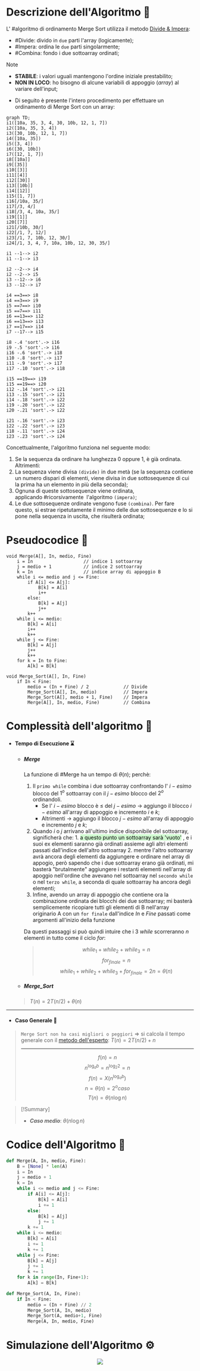 # Descrizione dell'Algoritmo 📃
L' #algoritmo di ordinamento Merge Sort utilizza il metodo [Divide & Impera](obsidian://open?vault=obsidian-git-sync&file=Algoritmi%20e%20Strutture%20Dati%2F1.%20%F0%9F%A7%91%E2%80%8D%F0%9F%92%BB%20Algoritmi%2F%F0%9F%9F%A3%20Divide%20%26%20Impera%2F%F0%9F%93%83%20Definizione%20Divide%20%26%20Impera):
- #Divide: divido in `due` parti l'array (logicamente);
- #Impera: ordina le `due` parti singolarmente;
- #Combina: fondo i due sottoarray ordinati;
>[!Note]
>- **STABILE**: i valori uguali mantengono l'ordine iniziale prestabilito;
>- **NON IN LOCO**: ho bisogno di alcune variabili di appoggio (*array*) al variare dell'input;
- Di seguito è presente l'intero procedimento per effettuare un ordinamento di Merge Sort con un array:
```mermaid 
graph TD; 
i1([10a, 35, 3, 4, 30, 10b, 12, 1, 7])
i2([10a, 35, 3, 4])
i3([30, 10b, 12, 1, 7])
i4([10a, 35])
i5([3, 4])
i6([30, 10b])
i7([12, 1, 7])
i8[[10a]]
i9[[35]]
i10[[3]]
i11[[4]]
i12[[30]]
i13[[10b]]
i14[[12]]
i15([1, 7])
i16[/10a, 35/]
i17[/3, 4/]
i18[/3, 4, 10a, 35/]
i19[[1]]
i20[[7]]
i21[/10b, 30/]
i22[/1, 7, 12/]
i23[/1, 7, 10b, 12, 30/]
i24[/1, 3, 4, 7, 10a, 10b, 12, 30, 35/]

i1 --1--> i2
i1 --1--> i3

i2 --2--> i4
i2 --2--> i5
i3 --12--> i6
i3 --12--> i7

i4 ==3==> i8
i4 ==3==> i9
i5 ==7==> i10
i5 ==7==> i11
i6 ==13==> i12
i6 ==13==> i13
i7 ==17==> i14
i7 --17--> i15

i8 -.4 'sort'.-> i16
i9 -.5 'sort'.-> i16
i16 -.6 'sort'.-> i18
i10 -.8 'sort'.-> i17
i11 -.9 'sort'.-> i17
i17 -.10 'sort'.-> i18

i15 ==19==> i19
i15 ==19==> i20
i12 -.14 'sort'.-> i21
i13 -.15 'sort'.-> i21
i14 -.18 'sort'.-> i22
i19 -.20 'sort'.-> i22
i20 -.21 'sort'.-> i22

i21 -.16 'sort'.-> i23
i22 -.22 'sort'.-> i23
i18 -.11 'sort'.-> i24
i23 -.23 'sort'.-> i24
```
Concettualmente, l'algoritmo funziona nel seguente modo:
1.  Se la sequenza da ordinare ha lunghezza $0$ oppure $1$, è già ordinata. 
	Altrimenti:
1.  La sequenza viene divisa `(divide)` in due metà (se la sequenza contiene un numero dispari di elementi, viene divisa in due sottosequenze di cui la prima ha un elemento in più della seconda);
2.  Ognuna di queste sottosequenze viene ordinata, applicando #ricorsivamente  l'algoritmo `(impera)`;
3.  Le due sottosequenze ordinate vengono fuse `(combina)`. Per fare questo, si estrae ripetutamente il minimo delle due sottosequenze e lo si pone nella sequenza in uscita, che risulterà ordinata;

# Pseudocodice 🧬
``` Pseudocodice TI:"Merge" "FOLD"
void Merge(A[], In, medio, Fine)
	i = In                   // indice 1 sottoarray
	j = medio + 1            // indice 2 sottoarray
	k = In                   // indice array di appoggio B
	while i <= medio and j <= Fine:
		if A[i] <= A[j]:
			B[k] = A[i]
			i++
		else:
			B[k] = A[j]
			j++
		k++
	while i <= medio:
		B[k] = A[i]
		i++
		k++
	while j <= Fine:
		B[k] = A[j]
		j++
		k++
	for k = In to Fine:
		A[k] = B[k]
```

``` Pseudocodice TI:"Merge_Sort" "FOLD"
void Merge_Sort(A[], In, Fine)
	if In < Fine:
		medio = (In + Fine) / 2             // Divide
		Merge_Sort(A[], In, medio)          // Impera
		Merge_Sort(A[], medio + 1, Fine)    // Impera
		Merge(A[], In, medio, Fine)         // Combina
```
# Complessità dell'algoritmo 🔬
- #### Tempo di Esecuzione ⌛
	- ##### Merge
		La funzione di #Merge ha un tempo di $θ(n)$;
		perchè:
		1. Il `primo while` combina i due sottoarray confrontando l' $i-esimo$ blocco del $1^o$ sottoarray con il $j-esimo$ blocco del $2^o$ ordinandoli.
			- Se l' $i-esimo$ blocco è ≤ del $j-esimo$ $\rightarrow$ aggiungo il blocco $i-esimo$ all'array di appoggio e incremento $i$ e $k$;
			- Altrimenti $\rightarrow$ aggiungo il blocco $j-esimo$ all'array di appoggio e incremento $j$  e $k$;
		2. Quando $i$ o $j$ arrivano all'ultimo indice disponibile del sottoarray, significherà che:
			   1. <mark style="background: #BBFABBA6;">a questo punto un sottoarray sarà 'vuoto'</mark> , e i suoi ex elementi saranno già ordinati assieme agli altri elementi passati dall'indice dell'altro sottoarray
			   2. mentre l'altro sottoarray avrà ancora degli elementi da aggiungere e ordinare nel array di appogio, però sapendo che i due sottoarray erano già ordinati, mi basterà "brutalmente" aggiungere i restanti elementi nell'array di apoggio nell'ordine che avevano nel sottoarray nel `secondo while` o nel `terzo while`, a seconda di quale sottoarray ha ancora degli elementi;
		3. Infine, avendo un array di appoggio che contiene ora la combinazione ordinata dei blocchi dei due sottoarray;
			mi basterà semplicemente ricopiare tutti gli elementi di B nell'array originario A con un `for finale` dall'indice $In$ e $Fine$ passati come argomenti all'inizio della funzione
		
		Da questi passaggi si può quindi intuire che i 3 $while$ scorreranno $n$ elementi in tutto come il ciclo $for$:
		> $$while_1 + while_2 + while_3 = n$$
		> $$for_{finale} = n$$
		> $$while_1 + while_2 + while_3 + for_{finale} = 2n = θ(n)$$

	- ##### Merge_Sort
	>$T(n) = 2T(n/2) + θ(n)$
***
- #### Caso Generale 🤔
>`Merge Sort non ha casi migliori o peggiori` $\Rightarrow$ si calcola il tempo generale con il [metodo dell'esperto](obsidian://open?vault=obsidian-git-sync&file=Algoritmi%20e%20Strutture%20Dati%2F1.%20%F0%9F%A7%91%E2%80%8D%F0%9F%92%BB%20Algoritmi%2F%F0%9F%9F%A3%20Divide%20%26%20Impera%2F%F0%9F%A4%93%20Metodo%20dell'Esperto):
$T(n) = 2T(n/2)+n$
>***
>$$f(n) = n$$
>$$n^{\log_a b} = n^{\log_2 2} = n$$
>$$f(n) = X(n^{\log_a b})$$
> $$n = θ(n) = 2^o {caso}$$
> $$T(n) = θ(n\log n)$$

> [!Summary]
> -  ***Caso medio***: $θ(n\log n)$

# Codice dell'Algoritmo 🐍

```PYTHON TI:"Merge" "FOLD"
def Merge(A, In, medio, Fine):
    B = [None] * len(A)
    i = In
    j = medio + 1
    k = In
    while i <= medio and j <= Fine:
        if A[i] <= A[j]:
            B[k] = A[i]
            i += 1
        else:
            B[k] = A[j]
            j += 1
        k += 1
    while i <= medio:
        B[k] = A[i]
        i += 1
        k += 1
    while j <= Fine:
        B[k] = A[j]
        j += 1
        k += 1
    for k in range(In, Fine+1):
        A[k] = B[k]
```

```PYTHON TI:"Merge_Sort" "FOLD"
def Merge_Sort(A, In, Fine):
    if In < Fine:
        medio = (In + Fine) // 2
        Merge_Sort(A, In, medio)
        Merge_Sort(A, medio+1, Fine)
        Merge(A, In, medio, Fine)
```

# Simulazione dell'Algoritmo ⚙️
<center>
<img src="https://cdn.emre.me/sorting/merge_sort.gif">
</center>